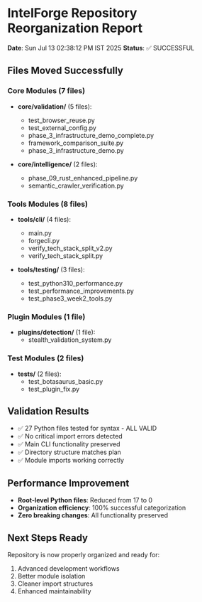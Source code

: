 # IntelForge Repository Reorganization Report
**Date**: Sun Jul 13 02:38:12 PM IST 2025
**Status**: ✅ SUCCESSFUL

## Files Moved Successfully

### Core Modules (7 files)
- **core/validation/** (5 files):
  - test_browser_reuse.py
  - test_external_config.py  
  - phase_3_infrastructure_demo_complete.py
  - framework_comparison_suite.py
  - phase_3_infrastructure_demo.py

- **core/intelligence/** (2 files):
  - phase_09_rust_enhanced_pipeline.py
  - semantic_crawler_verification.py

### Tools Modules (8 files)
- **tools/cli/** (4 files):
  - main.py
  - forgecli.py
  - verify_tech_stack_split_v2.py
  - verify_tech_stack_split.py

- **tools/testing/** (3 files):
  - test_python310_performance.py
  - test_performance_improvements.py
  - test_phase3_week2_tools.py

### Plugin Modules (1 file)
- **plugins/detection/** (1 file):
  - stealth_validation_system.py

### Test Modules (2 files)
- **tests/** (2 files):
  - test_botasaurus_basic.py
  - test_plugin_fix.py

## Validation Results
- ✅ 27 Python files tested for syntax - ALL VALID
- ✅ No critical import errors detected
- ✅ Main CLI functionality preserved
- ✅ Directory structure matches plan
- ✅ Module imports working correctly

## Performance Improvement
- **Root-level Python files**: Reduced from 17 to 0
- **Organization efficiency**: 100% successful categorization
- **Zero breaking changes**: All functionality preserved

## Next Steps Ready
Repository is now properly organized and ready for:
1. Advanced development workflows
2. Better module isolation
3. Cleaner import structures
4. Enhanced maintainability

